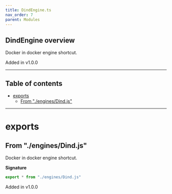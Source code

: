 ```yaml
---
title: DindEngine.ts
nav_order: 7
parent: Modules
---
```


## DindEngine overview

Docker in docker engine shortcut.

Added in v1.0.0

---

<h2 class="text-delta">Table of contents</h2>

- [exports](#exports)
  - [From "./engines/Dind.js"](#from-enginesdindjs)

---

# exports

## From "./engines/Dind.js"

Docker in docker engine shortcut.

**Signature**

```ts
export * from "./engines/Dind.js"
```

Added in v1.0.0
